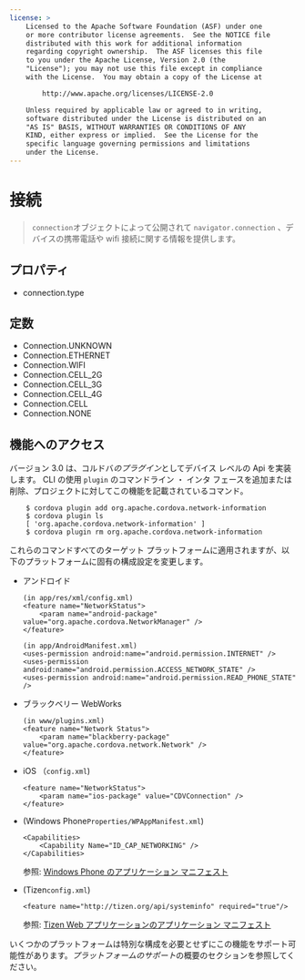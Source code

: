```yaml
---
license: >
    Licensed to the Apache Software Foundation (ASF) under one
    or more contributor license agreements.  See the NOTICE file
    distributed with this work for additional information
    regarding copyright ownership.  The ASF licenses this file
    to you under the Apache License, Version 2.0 (the
    "License"); you may not use this file except in compliance
    with the License.  You may obtain a copy of the License at

        http://www.apache.org/licenses/LICENSE-2.0

    Unless required by applicable law or agreed to in writing,
    software distributed under the License is distributed on an
    "AS IS" BASIS, WITHOUT WARRANTIES OR CONDITIONS OF ANY
    KIND, either express or implied.  See the License for the
    specific language governing permissions and limitations
    under the License.
---
```


# 接続

> `connection`オブジェクトによって公開されて `navigator.connection` 、デバイスの携帯電話や wifi 接続に関する情報を提供します。

## プロパティ

*   connection.type

## 定数

*   Connection.UNKNOWN
*   Connection.ETHERNET
*   Connection.WIFI
*   Connection.CELL_2G
*   Connection.CELL_3G
*   Connection.CELL_4G
*   Connection.CELL
*   Connection.NONE

## 機能へのアクセス

バージョン 3.0 は、コルドバ*のプラグイン*としてデバイス レベルの Api を実装します。 CLI の使用 `plugin` のコマンドライン ・ インタ フェースを追加または削除、プロジェクトに対してこの機能を記載されているコマンド。

        $ cordova plugin add org.apache.cordova.network-information
        $ cordova plugin ls
        [ 'org.apache.cordova.network-information' ]
        $ cordova plugin rm org.apache.cordova.network-information
    

これらのコマンドすべてのターゲット プラットフォームに適用されますが、以下のプラットフォームに固有の構成設定を変更します。

*   アンドロイド
    
        (in app/res/xml/config.xml)
        <feature name="NetworkStatus">
            <param name="android-package" value="org.apache.cordova.NetworkManager" />
        </feature>
        
        (in app/AndroidManifest.xml)
        <uses-permission android:name="android.permission.INTERNET" />
        <uses-permission android:name="android.permission.ACCESS_NETWORK_STATE" />
        <uses-permission android:name="android.permission.READ_PHONE_STATE" />
        

*   ブラックベリー WebWorks
    
        (in www/plugins.xml)
        <feature name="Network Status">
            <param name="blackberry-package" value="org.apache.cordova.network.Network" />
        </feature>
        

*   iOS （`config.xml`)
    
        <feature name="NetworkStatus">
            <param name="ios-package" value="CDVConnection" />
        </feature>
        

*   (Windows Phone`Properties/WPAppManifest.xml`)
    
        <Capabilities>
            <Capability Name="ID_CAP_NETWORKING" />
        </Capabilities>
        
    
    参照: [Windows Phone のアプリケーション マニフェスト][1]

*   (Tizen`config.xml`)
    
        <feature name="http://tizen.org/api/systeminfo" required="true"/>
        
    
    参照: [Tizen Web アプリケーションのアプリケーション マニフェスト][2]

 [1]: http://msdn.microsoft.com/en-us/library/ff769509%28v=vs.92%29.aspx
 [2]: https://developer.tizen.org/help/topic/org.tizen.help.gs/Creating%20a%20Project.html?path=0_1_1_3#8814682_CreatingaProject-EditingconfigxmlFeatures

いくつかのプラットフォームは特別な構成を必要とせずにこの機能をサポート可能性があります。*プラットフォームのサポート*の概要のセクションを参照してください。
